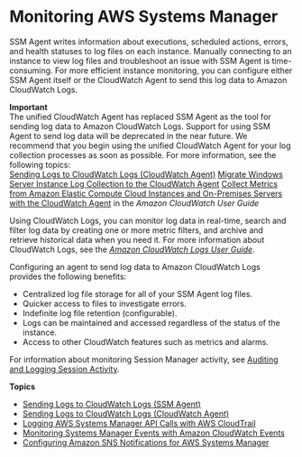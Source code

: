 # Monitoring AWS Systems Manager<a name="monitoring"></a>

SSM Agent writes information about executions, scheduled actions, errors, and health statuses to log files on each instance\. Manually connecting to an instance to view log files and troubleshoot an issue with SSM Agent is time\-consuming\. For more efficient instance monitoring, you can configure either SSM Agent itself or the CloudWatch Agent to send this log data to Amazon CloudWatch Logs\. 

**Important**  
The unified CloudWatch Agent has replaced SSM Agent as the tool for sending log data to Amazon CloudWatch Logs\. Support for using SSM Agent to send log data will be deprecated in the near future\. We recommend that you begin using the unified CloudWatch Agent for your log collection processes as soon as possible\. For more information, see the following topics:  
[Sending Logs to CloudWatch Logs \(CloudWatch Agent\)](monitoring-cloudwatch-agent.md)
[Migrate Windows Server Instance Log Collection to the CloudWatch Agent](monitoring-cloudwatch-agent.md#monitoring-cloudwatch-agent-migrate)
[Collect Metrics from Amazon Elastic Compute Cloud Instances and On\-Premises Servers with the CloudWatch Agent](https://docs.aws.amazon.com/AmazonCloudWatch/latest/monitoring/Install-CloudWatch-Agent.html) in the *Amazon CloudWatch User Guide*

Using CloudWatch Logs, you can monitor log data in real\-time, search and filter log data by creating one or more metric filters, and archive and retrieve historical data when you need it\. For more information about CloudWatch Logs, see the *[Amazon CloudWatch Logs User Guide](https://docs.aws.amazon.com/AmazonCloudWatch/latest/logs/)*\.

Configuring an agent to send log data to Amazon CloudWatch Logs provides the following benefits:
+ Centralized log file storage for all of your SSM Agent log files\.
+ Quicker access to files to investigate errors\.
+ Indefinite log file retention \(configurable\)\.
+ Logs can be maintained and accessed regardless of the status of the instance\.
+ Access to other CloudWatch features such as metrics and alarms\.

For information about monitoring Session Manager activity, see [Auditing and Logging Session Activity](session-manager-logging-auditing.md)\.

**Topics**
+ [Sending Logs to CloudWatch Logs \(SSM Agent\)](monitoring-ssm-agent.md)
+ [Sending Logs to CloudWatch Logs \(CloudWatch Agent\)](monitoring-cloudwatch-agent.md)
+ [Logging AWS Systems Manager API Calls with AWS CloudTrail](monitoring-cloudtrail-logs.md)
+ [Monitoring Systems Manager Events with Amazon CloudWatch Events](monitoring-cloudwatch-events.md)
+ [Configuring Amazon SNS Notifications for AWS Systems Manager](monitoring-sns-notifications.md)